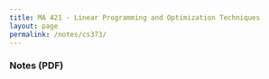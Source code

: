```yaml
---
title: MA 421 - Linear Programming and Optimization Techniques
layout: page
permalink: /notes/cs373/
---
```


### Notes (PDF)
